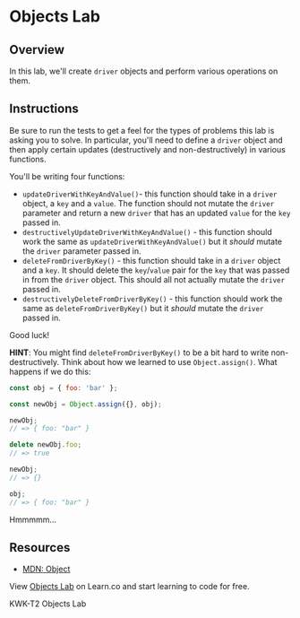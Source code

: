# Objects Lab

## Overview
In this lab, we'll create `driver` objects and perform various operations on them.

## Instructions
Be sure to run the tests to get a feel for the types of problems this lab is asking you to solve. In particular, you'll need to define a `driver` object and then apply certain updates (destructively and non-destructively) in various functions.

You'll be writing four functions:
* `updateDriverWithKeyAndValue()`- this function should take in a `driver` object, a `key` and a `value`. The function should not mutate the `driver` parameter and return a new `driver` that has an updated `value` for the `key` passed in.
* `destructivelyUpdateDriverWithKeyAndValue()` - this function should work the same as `updateDriverWithKeyAndValue()` but it *should* mutate the `driver` parameter passed in.
* `deleteFromDriverByKey()` - this function should take in a `driver` object and a `key`. It should delete the `key`/`value` pair for the `key` that was passed in from the `driver` object. This should all not actually mutate the `driver` passed in.
* `destructivelyDeleteFromDriverByKey()` - this function should work the same as `deleteFromDriverByKey()` but it *should* mutate the `driver` passed in.

Good luck!

**HINT**: You might find `deleteFromDriverByKey()` to be a bit hard to write non-destructively. Think about how we learned to use `Object.assign()`. What happens if we do this:
```js
const obj = { foo: 'bar' };

const newObj = Object.assign({}, obj);

newObj;
// => { foo: "bar" }

delete newObj.foo;
// => true

newObj;
// => {}

obj;
// => { foo: "bar" }
```

Hmmmmm...

## Resources
- [MDN: Object](https://developer.mozilla.org/en-US/docs/Web/JavaScript/Reference/Global_Objects/Object)

<p class='util--hide'>View <a href='https://learn.co/lessons/js-data-structures-objects-lab'>Objects Lab</a> on Learn.co and start learning to code for free.</p>
<p data-visibility='hidden'>KWK-T2 Objects Lab</p>